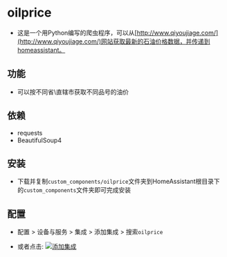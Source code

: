 # oilprice

- 这是一个用Python编写的爬虫程序，可以从[http://www.qiyoujiage.com/](http://www.qiyoujiage.com/)网站获取最新的石油价格数据，并传递到homeassistant。

## 功能

- 可以按不同省\直辖市获取不同品号的油价

## 依赖

- requests
- BeautifulSoup4

## 安装
- 下载并复制`custom_components/oilprice`文件夹到HomeAssistant根目录下的`custom_components`文件夹即可完成安装

## 配置

- 配置 > 设备与服务 >  集成 >  添加集成 > 搜索`oilprice`

- 或者点击: [![添加集成](https://my.home-assistant.io/badges/config_flow_start.svg)](https://my.home-assistant.io/redirect/config_flow_start?domain=oilprice)



